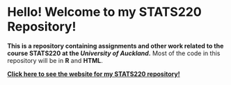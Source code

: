 # Hello! Welcome to my STATS220 Repository!
**This is a repository containing assignments and other work related to the course STATS220 at the *University of Auckland*.**
Most of the code in this repository will be in **R** and **HTML**.

[**Click here to see the website for my STATS220 repository!**](https://dwoo7.github.io/stats220/)
